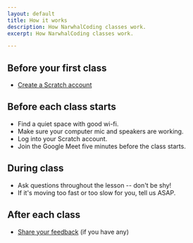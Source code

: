 ```yaml
---
layout: default
title: How it works
description: How NarwhalCoding classes work.
excerpt: How NarwhalCoding classes work.

---
```


## Before your first class

* [Create a Scratch account](https://scratch.mit.edu/join)

## Before each class starts

* Find a quiet space with good wi-fi.
* Make sure your computer mic and speakers are working.
* Log into your Scratch account.
* Join the Google Meet five minutes before the class starts.

## During class

* Ask questions throughout the lesson -- don't be shy!
* If it's moving too fast or too slow for you, tell us ASAP. 

## After each class

* [Share your feedback](/feedback) (if you have any)